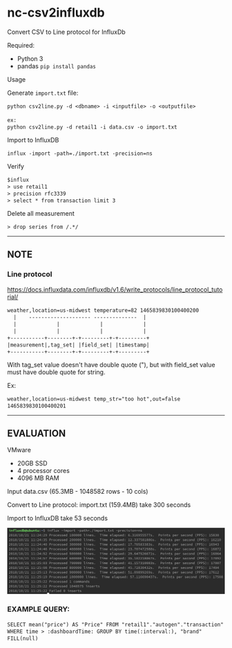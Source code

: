 # nc-csv2influxdb
Convert CSV to Line protocol for InfluxDb

Required: 
- Python 3
- pandas `pip install pandas`


Usage

Generate `import.txt` file:

```
python csv2line.py -d <dbname> -i <inputfile> -o <outputfile>

ex:
python csv2line.py -d retail1 -i data.csv -o import.txt
```

Import to InfluxDB

```
influx -import -path=./import.txt -precision=ns
```

Verify
```
$influx
> use retail1
> precision rfc3339
> select * from transaction limit 3
```

Delete all measurement
```
> drop series from /.*/
```

---------
## NOTE

### Line protocol
https://docs.influxdata.com/influxdb/v1.6/write_protocols/line_protocol_tutorial/
```
weather,location=us-midwest temperature=82 1465839830100400200
  |    -------------------- --------------  |
  |             |             |             |
  |             |             |             |
+-----------+--------+-+---------+-+---------+
|measurement|,tag_set| |field_set| |timestamp|
+-----------+--------+-+---------+-+---------+
```

With tag_set value doesn't have double quote ("), but with field_set value must have double quote for string.

Ex:
```
weather,location=us-midwest temp_str="too hot",out=false 1465839830100400201
```

---------
## EVALUATION

VMware
- 20GB SSD
- 4 processor cores
- 4096 MB RAM

Input data.csv (65.3MB - 1048582 rows - 10 cols)

Convert to Line protocol: import.txt (159.4MB) take 300 seconds

Import to InfluxDB take 53 seconds

![Preview](screenshots/influxdb_import_1milrow.png)

### EXAMPLE QUERY: 
```
SELECT mean("price") AS "Price" FROM "retail1"."autogen"."transaction" WHERE time > :dashboardTime: GROUP BY time(:interval:), "brand" FILL(null)
```






